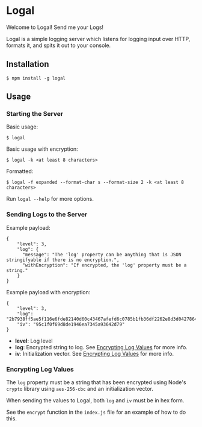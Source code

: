 # Logal
Welcome to Logal! Send me your Logs!

Logal is a simple logging server which listens for logging input over HTTP, formats it, and spits it out to your console.

## Installation
```
$ npm install -g logal
```

## Usage

### Starting the Server
Basic usage:
```
$ logal
```

Basic usage with encryption:
```
$ logal -k <at least 8 characters>
```

Formatted:
```
$ logal -f expanded --format-char s --format-size 2 -k <at least 8 characters>
```

Run `logal --help` for more options.

### Sending Logs to the Server

Example payload:
```
{
	"level": 3,
	"log": {
	  "message": "The 'log' property can be anything that is JSON stringifyable if there is no encryption.",
	  "withEncryption": "If encrypted, the 'log' property must be a string."
	}
}
```

Example payload with encryption:
```
{
	"level": 3,
	"log": "2b7938ff5ae5f116e6fde82140d60c43467afefd6c0785b1fb36df2262e8d3d0427864ee6275ca6244c678b987bb8982c825e28b348bc54cb28a9654804609b6",
	"iv": "95c1f0f69d8de1946ea7345a93642d79"
}
```

- **level**: Log level
- **log**: Encrypted string to log. See [Encrypting Log Values](#encrypting-log-values) for more info.
- **iv**: Initialization vector. See [Encrypting Log Values](#encrypting-log-values) for more info.

### Encrypting Log Values

The `log` property must be a string that has been encrypted using Node's `crypto` library using `aes-256-cbc` and an initialization vector.

When sending the values to Logal, both `log` and `iv` must be in hex form.

See the `encrypt` function in the `index.js` file for an example of how to do this.

